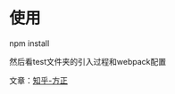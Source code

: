 使用
======

npm install

然后看test文件夹的引入过程和webpack配置


文章：[知乎-方正](https://zhuanlan.zhihu.com/p/31774301)

